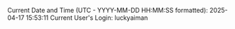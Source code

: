 Current Date and Time (UTC - YYYY-MM-DD HH:MM:SS formatted): 2025-04-17 15:53:11
Current User's Login: luckyaiman
